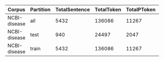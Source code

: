 | Corpus       | Partition   |   TotalSentence |   TotalToken |   TotalPToken |   PercentPToken |   AvgSentenceLength |   AvgNumberPTokenPerSentence |   SentWithPToken |   SentWith2PToken |   PercentDisease |
|--------------|-------------|-----------------|--------------|---------------|-----------------|---------------------|------------------------------|------------------|-------------------|------------------|
| NCBI-disease | all         |            5432 |       136086 |         11267 |         12.0783 |             25.0527 |                      2.07419 |         0.539396 |          0.401694 |                1 |
| NCBI-disease | test        |             940 |        24497 |          2047 |         11.9673 |             26.0606 |                      2.17766 |         0.573404 |          0.42234  |                1 |
| NCBI-disease | train       |            5432 |       136086 |         11267 |         12.0783 |             25.0527 |                      2.07419 |         0.539396 |          0.401694 |                1 |